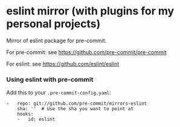 eslint mirror (with plugins for my personal projects)
================

Mirror of eslint package for pre-commit.

For pre-commit: see https://github.com/pre-commit/pre-commit

For eslint: see https://github.com/eslint/eslint


### Using eslint with pre-commit

Add this to your `.pre-commit-config.yaml`:

    -   repo: git://github.com/pre-commit/mirrors-eslint
        sha: ''  # Use the sha you want to point at
        hooks:
        -   id: eslint
